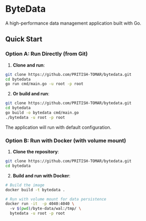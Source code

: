 # ByteData

A high-performance data management application built with Go.

## Quick Start

### Option A: Run Directly (from Git)

1. **Clone and run**:
```bash
git clone https://github.com/PRITISH-TOMAR/bytedata.git
cd bytedata
go run cmd/main.go -u root -p root
```

2. **Or build and run**:
```bash
git clone https://github.com/PRITISH-TOMAR/bytedata.git
cd bytedata
go build -o bytedata cmd/main.go
./bytedata -u root -p root
```

The application will run with default configuration.

### Option B: Run with Docker (with volume mount)

1. **Clone the repository**:
```bash
git clone https://github.com/PRITISH-TOMAR/bytedata.git
cd bytedata
```

2. **Build and run with Docker**:
```bash
# Build the image
docker build -t bytedata .

# Run with volume mount for data persistence
docker run -it  -p 4040:4040 \ 
  -v $(pwd)/byte-data/wal:/tmp/ \     
  bytedata -u root -p root
```
